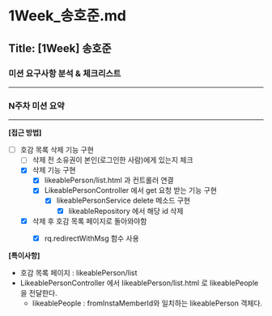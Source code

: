 # 1Week_송호준.md

## Title: [1Week] 송호준

### 미션 요구사항 분석 & 체크리스트

---


### N주차 미션 요약

---

**[접근 방법]**

- [ ] 호감 목록 삭제 기능 구현
  - [ ] 삭제 전 소유권이 본인(로그인한 사람)에게 있는지 체크
  - [x] 삭제 기능 구현
    - [x] likeablePerson/list.html 과 컨트롤러 연결 
    - [x] LikeablePersonController 에서 get 요청 받는 기능 구현
      - [x] likeablePersonService delete 메소드 구현
        - [x] likeableRepository 에서 해당 id 삭제
  - [x] 삭제 후 호감 목록 페이지로 돌아와야함
    - [x] rq.redirectWithMsg 함수 사용


**[특이사항]**

- 호감 목록 페이지 : likeablePerson/list
- LikeablePersonController 에서 likeablePerson/list.html 로 likeablePeople 을 전달한다.
  - likeablePeople : fromInstaMemberId와 일치하는 likeablePerson 객체다. 
